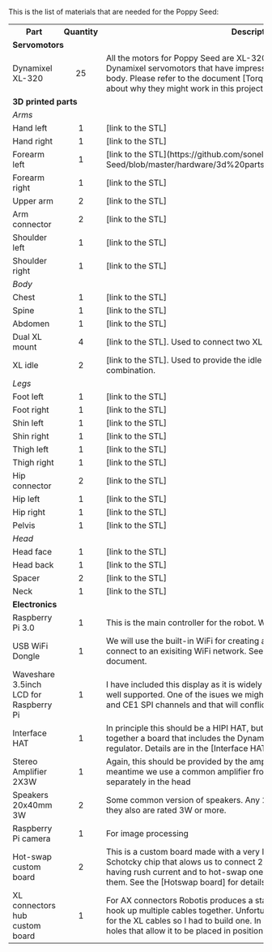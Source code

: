 This is the list of materials that are needed for the Poppy Seed:
<table>
<tr>
<th width=25%>Part</th align=center><th>Quantity</th><th>Description</th>
</tr>
<tr><td colspan=4><b>Servomotors</b></td></tr>
<tr><td>Dynamixel XL-320</td><td align=center>25</td><td>All the motors for Poppy Seed are XL-320, a very cost effective variant of Dynamixel servomotors that have impressive capabilities in a diminutive body. Please refer to the document [Torque and design] to understand more about why they might work in this project.</td></tr>
<tr><td colspan=4><b>3D printed parts</b></td></tr>
<tr><td><i>Arms</i></td></tr>
<tr><td>Hand left</td><td align=center>1</td><td>[link to the STL]</td></tr>
<tr><td>Hand right</td><td align=center>1</td><td>[link to the STL]</td></tr>
<tr><td>Forearm left</td><td align=center>1</td><td>[link to the STL](https://github.com/sonelu/Poppy-Seed/blob/master/hardware/3d%20parts/arms/forearm%20left%20small.stl)</td></tr>
<tr><td>Forearm right</td><td align=center>1</td><td>[link to the STL]</td></tr>
<tr><td>Upper arm</td><td align=center>2</td><td>[link to the STL]</td></tr>
<tr><td>Arm connector</td><td align=center>2</td><td>[link to the STL]</td></tr>
<tr><td>Shoulder left</td><td align=center>1</td><td>[link to the STL]</td></tr>
<tr><td>Shoulder right</td><td align=center>1</td><td>[link to the STL]</td></tr>
<tr><td><i>Body</i></td></tr>
<tr><td>Chest</td><td align=center>1</td><td>[link to the STL]</td></tr>
<tr><td>Spine</td><td align=center>1</td><td>[link to the STL]</td></tr>
<tr><td>Abdomen</td><td align=center>1</td><td>[link to the STL]</td></tr>
<tr><td>Dual XL mount</td><td align=center>4</td><td>[link to the STL]. Used to connect two XL servo is a 90 degrees angle.</td></tr>
<tr><td>XL idle</td><td align=center>2</td><td>[link to the STL]. Used to provide the idle support for a dual XL-320 combination.</td></tr>
<tr><td><i>Legs</i></td></tr>
<tr><td>Foot left</td><td align=center>1</td><td>[link to the STL]</td></tr>
<tr><td>Foot right</td><td align=center>1</td><td>[link to the STL]</td></tr>
<tr><td>Shin left</td><td align=center>1</td><td>[link to the STL]</td></tr>
<tr><td>Shin right</td><td align=center>1</td><td>[link to the STL]</td></tr>
<tr><td>Thigh left</td><td align=center>1</td><td>[link to the STL]</td></tr>
<tr><td>Thigh right</td><td align=center>1</td><td>[link to the STL]</td></tr>
<tr><td>Hip connector</td><td align=center>2</td><td>[link to the STL]</td></tr>
<tr><td>Hip left</td><td align=center>1</td><td>[link to the STL]</td></tr>
<tr><td>Hip right</td><td align=center>1</td><td>[link to the STL]</td></tr>
<tr><td>Pelvis</td><td align=center>1</td><td>[link to the STL]</td></tr>
<tr><td><i>Head</i></td></tr>
<tr><td>Head face</td><td align=center>1</td><td>[link to the STL]</td></tr>
<tr><td>Head back</td><td align=center>1</td><td>[link to the STL]</td></tr>
<tr><td>Spacer</td><td align=center>2</td><td>[link to the STL]</td></tr>
<tr><td>Neck</td><td align=center>1</td><td>[link to the STL]</td></tr>
<tr><td colspan=4><b>Electronics</b></td></tr>
<tr><td>Raspberry Pi 3.0</td><td align=center>1</td><td>This is the main controller for the robot. We're using the 3.0 for the WiFi</td></tr>
<tr><td>USB WiFi Dongle</td><td align=center>1</td><td>We will use the built-in WiFi for creating a hotspot this WiFi dongle to connect to an exisiting WiFi network. See more details in the [Setup] document.</td></tr>
<tr><td>Waveshare 3.5inch LCD for Raspberry Pi</td><td align=center>1</td><td>I have included this display as it is widely avaialble and seems to be decently well supported. One of the isues we might have with it is that it uses both CE0 and CE1 SPI channels and that will conflict later with the HIPI board.</td></tr>
<tr><td>Interface HAT</td><td align=center>1</td><td>In principle this should be a HIPI HAT, but until that is avaialble I have hacked together a board that includes the Dynamixel interface, 9DOF IMU and a 3A regulator. Details are in the [Interface HAT] document</td></tr>
<tr><td>Stereo Amplifier 2X3W</td><td align=center>1</td><td>Again, this should be provided by the amplifier in the HIPI board. In the meantime we use a common amplifier from Adafruit and we will mount it separately in the head</td></tr>
<tr><td>Speakers 20x40mm 3W</td><td align=center>2</td><td>Some common version of speakers. Any 20x40mm format will do as long as they also are rated 3W or more.</td></tr>
<tr><td>Raspberry Pi camera</td><td align=center>1</td><td>For image processing</td></tr>
<tr><td>Hot-swap custom board</td><td align=center>2</td><td>This is a custom board made with a very low forward voltage equivalent Schotcky chip that alows us to connect 2 LiPo batteries in parallel without having rush current and to hot-swap one battery at a time when changing them. See the [Hotswap board] for details.</td></tr>
<tr><td>XL connectors hub custom board</td><td align=center>1</td><td>For AX connectors Robotis produces a standard hub board that allows you to hook up multiple cables together. Unfortunatelly there is no equivalent board for the XL cables so I had to build one. In addition this board had 4mm fixing holes that allow it to be placed in position using normal XL rivets.</td></tr>
</table>
